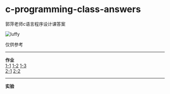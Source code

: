c-programming-class-answers
===========================

郭萍老师c语言程序设计课答案

![luffy](https://github.com/sunlei99/c-programming-class-answers/blob/master/图片/luffy.jpg)

仅供参考  
___  
**作业**  
[1-1](https://github.com/sunlei99/c-programming-class-answers/blob/master/src/1-1.c "1")
[1-2](https://github.com/sunlei99/c-programming-class-answers/blob/master/src/1-2.c)
[1-3](https://github.com/sunlei99/c-programming-class-answers/blob/master/src/1-3.c)  
[2-1](https://github.com/sunlei99/c-programming-class-answers/blob/master/src/2-1.c)
[2-2](https://github.com/sunlei99/c-programming-class-answers/blob/master/src/2-2.c)
___  
**实验**